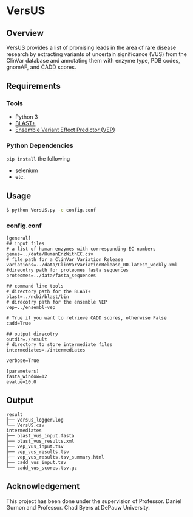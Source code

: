 # VersUS
## Overview

VersUS provides a list of promising leads in the area of rare disease research by extracting variants of uncertain significance (VUS) from the ClinVar database and annotating them with enzyme type, PDB codes, gnomAF, and CADD scores. 

## Requirements

### Tools

- Python 3
- [BLAST+](https://blast.ncbi.nlm.nih.gov/Blast.cgi?CMD=Web&PAGE_TYPE=BlastDocs&DOC_TYPE=Download) 
- [Ensemble Variant Effect Predictor (VEP)](https://asia.ensembl.org/info/docs/tools/vep/index.html)

### Python Dependencies

`pip install` the following

* selenium
* etc. 

## Usage
```bash
$ python VersUS.py -c config.conf
```

### config.conf

```
[general]
## input files
# a list of human enzymes with corresponding EC numbers
genes=../data/HumanEnzWithEC.csv
# file path for a ClinVar Variation Release
variations=../data/ClinVarVariationRelease_00-latest_weekly.xml 
#direcotry path for proteomes fasta sequences
proteomes=../data/fasta_sequences

## command line tools
# directory path for the BLAST+
blast=../ncbi/blast/bin
# direcotry path for the ensemble VEP 
vep=../ensembl-vep

# True if you want to retrieve CADD scores, otherwise False
cadd=True

## output direcotry
outdir=./result
# directory to store intermediate files
intermediates=./intermediates

verbose=True

[parameters]
fasta_window=12
evalue=10.0
```



## Output

```
result
├── versus_logger.log
└── VersUS.csv
intermediates
├── blast_vus_input.fasta
├── blast_vus_results.xml
├── vep_vus_input.tsv
├── vep_vus_results.tsv
├── vep_vus_results.tsv_summary.html
├── cadd_vus_input.tsv
└── cadd_vus_scores.tsv.gz
```



## Acknowledgement

This project has been done under the supervision of Professor. Daniel Gurnon and Professor. Chad Byers at DePauw University. 
